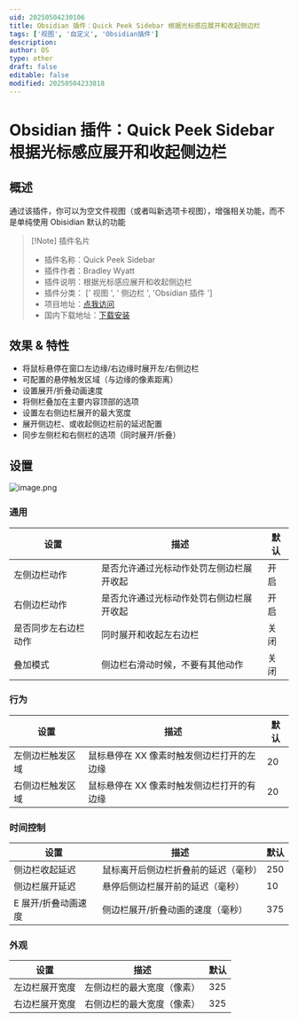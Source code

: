 ```yaml
---
uid: 20250504230106
title: Obsidian 插件：Quick Peek Sidebar 根据光标感应展开和收起侧边栏
tags: ['视图', '自定义', 'Obsidian插件']
description: 
author: OS
type: other
draft: false
editable: false
modified: 20250504233818
---
```


# Obsidian 插件：Quick Peek Sidebar 根据光标感应展开和收起侧边栏

## 概述

通过该插件，你可以为空文件视图（或者叫新选项卡视图），增强相关功能，而不是单纯使用 Obisidian 默认的功能

> [!Note] 插件名片
> - 插件名称：Quick Peek Sidebar
> - 插件作者：Bradley Wyatt
> - 插件说明：根据光标感应展开和收起侧边栏
> - 插件分类： [' 视图 ', ' 侧边栏 ', 'Obsidian 插件 ']
> - 项目地址：[点我访问](https://github.com/bwya77/obsidian-quick-peek-sidebar/)
> - 国内下载地址：[下载安装](<https://pkmer.cn/products/plugin/pluginMarket/?quick-peek-sidebar>)

## 效果 & 特性

- 将鼠标悬停在窗口左边缘/右边缘时展开左/右侧边栏
- 可配置的悬停触发区域（与边缘的像素距离）
- 设置展开/折叠动画速度
- 将侧栏叠加在主要内容顶部的选项
- 设置左右侧边栏展开的最大宽度
- 展开侧边栏、或收起侧边栏前的延迟配置
- 同步左侧栏和右侧栏的选项（同时展开/折叠）

## 设置

![image.png](https://cdn.pkmer.cn/images/20250504232357.png!pkmer)

### 通用

| 设置                | 描述                                                                                  | 默认    |
| ------------------- | --------------------------------------------------------------------------------------- | ---------- |
| 左侧边栏动作  | 是否允许通过光标动作处罚左侧边栏展开收起                     | 开启 |
| 右侧边栏动作 | 是否允许通过光标动作处罚右侧边栏展开收起                       | 开启 |
| 是否同步左右边栏动作 | 同时展开和收起左右边栏 | 关闭 |
| 叠加模式     | 侧边栏右滑动时候，不要有其他动作                        | 关闭 |

### 行为

| 设置                     | 描述                                                           | 默认 |
| --------------------------- | --------------------------------------------------------------------- | ------- |
| 左侧边栏触发区域 | 鼠标悬停在 XX 像素时触发侧边栏打开的左边缘  | 20      |
| 右侧边栏触发区域 | 鼠标悬停在 XX 像素时触发侧边栏打开的有边缘 | 20      |

### 时间控制

| 设置                         | 描述                                                      | 默认 |
| ------------------------------- | ---------------------------------------------------------------- | ------- |
| 侧边栏收起延迟           | 鼠标离开后侧边栏折叠前的延迟（毫秒） | 250     |
| 侧边栏展开延迟           | 悬停后侧边栏展开前的延迟（毫秒）         | 10      |
| E 展开/折叠动画速度 | 侧边栏展开/折叠动画的速度（毫秒）        | 375     |

### 外观

| 设置                     | 描述                                    | 默认 |
| --------------------------- | ---------------------------------------------- | ------- |
| 左边栏展开宽度  |左侧边栏的最大宽度（像素）  | 325     |
| 右边栏展开宽度 | 右侧边栏的最大宽度（像素）| 325     |